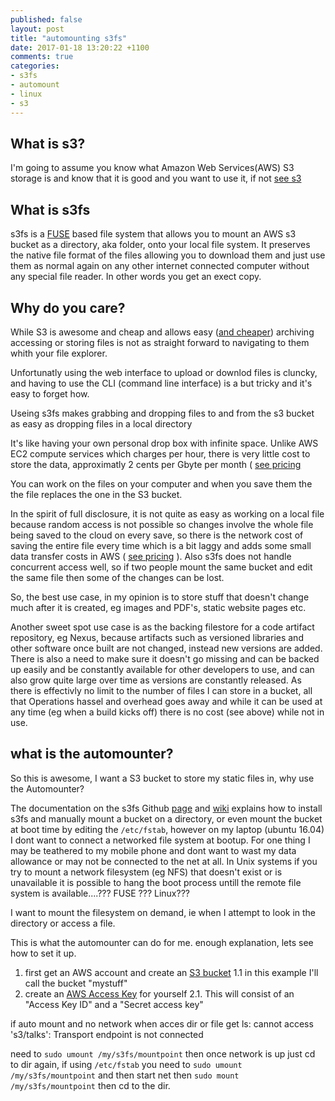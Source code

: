 ```yaml
---
published: false
layout: post
title: "automounting s3fs"
date: 2017-01-18 13:20:22 +1100
comments: true
categories: 
- s3fs
- automount
- linux
- s3
---
```

## What is s3?
I'm going to assume you know what Amazon Web Services(AWS) S3 storage is and know that it is good and you want to use it, if not [see s3](https://aws.amazon.com/s3/) 

## What is s3fs
s3fs is a [FUSE](https://github.com/libfuse/libfuse) based file system that allows you to mount an AWS s3 bucket as a
directory, aka folder, onto your local file system. It preserves the native file
format of the files allowing you to download them and just use them as normal again on any other internet connected computer
without any special file reader. In other words you get an exect copy.

## Why do you care?
While S3 is awesome and cheap and allows easy ([and cheaper](https://aws.amazon.com/glacier/)) archiving 
accessing or storing files is not as straight forward to navigating to them whith your file explorer.

Unfortunatly using the web interface to upload or downlod files is cluncky, and
having to use the CLI (command line interface) is a but tricky and it's easy to
forget how.

Useing s3fs makes grabbing and dropping files to and from the s3 bucket
as easy as dropping files in a local directory

It's like having your own personal drop box with infinite space. Unlike AWS EC2 compute services which charges per hour, there is very little cost to store the data, approximatly 2 cents per Gbyte per month ( [see pricing](https://aws.amazon.com/s3/pricing/)  

You can work on the files on your computer and when you save them the the file replaces the one in the S3 bucket.

In the spirit of full disclosure, it is not quite as easy as working on a local file because random access is not possible so changes involve the whole file being saved to the cloud on every save, so there is the network cost of saving the entire file every time which is a bit laggy and adds some small data transfer costs in AWS ( [see pricing](https://aws.amazon.com/s3/pricing/) ). Also s3fs does not handle concurrent access well, so if two people mount the same bucket and edit the same file then some of the changes can be lost.

So, the best use case, in my opinion is to store stuff that doesn't change much after it is created, eg images and PDF's, static website pages etc.

Another sweet spot use case is as the backing filestore for a code artifact repository, eg Nexus, because artifacts such as versioned libraries and other software once built are not changed, instead new versions are added. There is also a need to make sure it doesn't go missing and can be backed up easily and be constantly available for other developers to use, and can also grow quite large over time as versions are constantly released. As there is effectivly no limit to the number of files I can store in a bucket, all that Operations hassel and overhead goes away and while it can be used at any time (eg when a build kicks off) there is no cost (see above) while not in use.

## what is the automounter?
So this is awesome, I want a S3 bucket to store my static files in, why use the Automounter?

The documentation on the s3fs Github [page](https://github.com/s3fs-fuse/s3fs-fuse) and [wiki](https://github.com/s3fs-fuse/s3fs-fuse/wiki/Installation-Notes) explains how to install s3fs and manually mount a bucket on a directory, or even mount the bucket at boot time by editing the `/etc/fstab`, however on my laptop (ubuntu 16.04) I dont want to connect a networked file system at bootup. For one thing I may be teathered to my mobile phone and dont want to wast my data allowance or may not be connected to the net at all. In Unix systems if you try to mount a network filesystem (eg NFS) that doesn't exist or is unavailable it is possible to hang the boot process untill the remote file system is available....??? FUSE ??? Linux???

I want to mount the filesystem on demand, ie when I attempt to look in the directory or access a file. 

This is what the automounter can do for me. enough explanation, lets see how to set it up.

1. first get an AWS account and create an [S3 bucket](https://aws.amazon.com/s3/) 
1.1 in this example I'll call the bucket "mystuff" 
2. create an [AWS Access Key](http://docs.aws.amazon.com/general/latest/gr/aws-sec-cred-types.html#access-keys-and-secret-access-keys) for yourself 
2.1. This will consist of an "Access Key ID" and a "Secret access key"


if auto mount and no network when acces dir or file get 
    ls: cannot access 's3/talks': Transport endpoint is not connected

need to `sudo umount /my/s3fs/mountpoint` then once network is up just cd to dir again,
if using `/etc/fstab` you need to `sudo umount /my/s3fs/mountpoint` and then start net then `sudo mount /my/s3fs/mountpoint` then cd to the dir.

